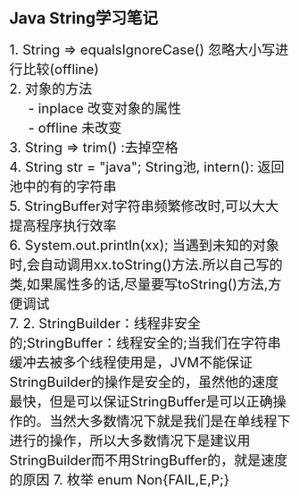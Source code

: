 # Java String学习笔记 #
<font size="5">
1. String => equalsIgnoreCase() 忽略大小写进行比较(offline)<br/>
2. 对象的方法<br/>
&nbsp;&nbsp;&nbsp;&nbsp;&nbsp;- inplace   改变对象的属性<br/>
&nbsp;&nbsp;&nbsp;&nbsp;&nbsp;- offline 未改变<br/>
3. String => trim() :去掉空格<br/>
4. String str = "java"; String池, intern(): 返回池中的有的字符串<br/>
5. StringBuffer对字符串频繁修改时,可以大大提高程序执行效率<br/>
6. System.out.println(xx);  当遇到未知的对象时,会自动调用xx.toString()方法.所以自己写的类,如果属性多的话,尽量要写toString()方法,方便调试<br/>
7. 2.	StringBuilder：线程非安全的;StringBuffer：线程安全的;当我们在字符串缓冲去被多个线程使用是，JVM不能保证StringBuilder的操作是安全的，虽然他的速度最快，但是可以保证StringBuffer是可以正确操作的。当然大多数情况下就是我们是在单线程下进行的操作，所以大多数情况下是建议用StringBuilder而不用StringBuffer的，就是速度的原因
7. 枚举 enum Non{FAIL,E,P;} <br/>
</font>